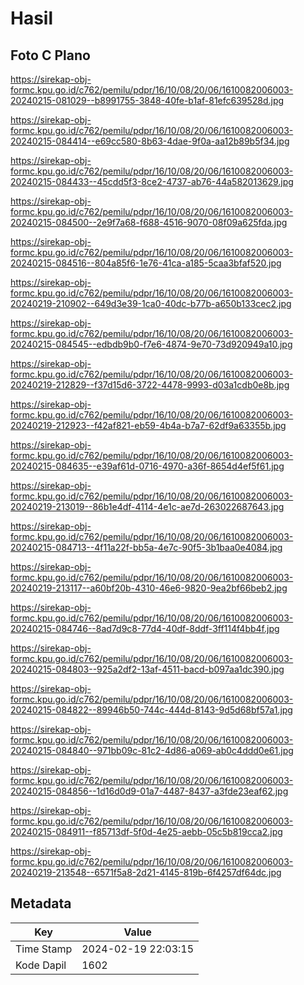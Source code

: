 # Hasil

## Foto C Plano

https://sirekap-obj-formc.kpu.go.id/c762/pemilu/pdpr/16/10/08/20/06/1610082006003-20240215-081029--b8991755-3848-40fe-b1af-81efc639528d.jpg

https://sirekap-obj-formc.kpu.go.id/c762/pemilu/pdpr/16/10/08/20/06/1610082006003-20240215-084414--e69cc580-8b63-4dae-9f0a-aa12b89b5f34.jpg

https://sirekap-obj-formc.kpu.go.id/c762/pemilu/pdpr/16/10/08/20/06/1610082006003-20240215-084433--45cdd5f3-8ce2-4737-ab76-44a582013629.jpg

https://sirekap-obj-formc.kpu.go.id/c762/pemilu/pdpr/16/10/08/20/06/1610082006003-20240215-084500--2e9f7a68-f688-4516-9070-08f09a625fda.jpg

https://sirekap-obj-formc.kpu.go.id/c762/pemilu/pdpr/16/10/08/20/06/1610082006003-20240215-084516--804a85f6-1e76-41ca-a185-5caa3bfaf520.jpg

https://sirekap-obj-formc.kpu.go.id/c762/pemilu/pdpr/16/10/08/20/06/1610082006003-20240219-210902--649d3e39-1ca0-40dc-b77b-a650b133cec2.jpg

https://sirekap-obj-formc.kpu.go.id/c762/pemilu/pdpr/16/10/08/20/06/1610082006003-20240215-084545--edbdb9b0-f7e6-4874-9e70-73d920949a10.jpg

https://sirekap-obj-formc.kpu.go.id/c762/pemilu/pdpr/16/10/08/20/06/1610082006003-20240219-212829--f37d15d6-3722-4478-9993-d03a1cdb0e8b.jpg

https://sirekap-obj-formc.kpu.go.id/c762/pemilu/pdpr/16/10/08/20/06/1610082006003-20240219-212923--f42af821-eb59-4b4a-b7a7-62df9a63355b.jpg

https://sirekap-obj-formc.kpu.go.id/c762/pemilu/pdpr/16/10/08/20/06/1610082006003-20240215-084635--e39af61d-0716-4970-a36f-8654d4ef5f61.jpg

https://sirekap-obj-formc.kpu.go.id/c762/pemilu/pdpr/16/10/08/20/06/1610082006003-20240219-213019--86b1e4df-4114-4e1c-ae7d-263022687643.jpg

https://sirekap-obj-formc.kpu.go.id/c762/pemilu/pdpr/16/10/08/20/06/1610082006003-20240215-084713--4f11a22f-bb5a-4e7c-90f5-3b1baa0e4084.jpg

https://sirekap-obj-formc.kpu.go.id/c762/pemilu/pdpr/16/10/08/20/06/1610082006003-20240219-213117--a60bf20b-4310-46e6-9820-9ea2bf66beb2.jpg

https://sirekap-obj-formc.kpu.go.id/c762/pemilu/pdpr/16/10/08/20/06/1610082006003-20240215-084746--8ad7d9c8-77d4-40df-8ddf-3ff114f4bb4f.jpg

https://sirekap-obj-formc.kpu.go.id/c762/pemilu/pdpr/16/10/08/20/06/1610082006003-20240215-084803--925a2df2-13af-4511-bacd-b097aa1dc390.jpg

https://sirekap-obj-formc.kpu.go.id/c762/pemilu/pdpr/16/10/08/20/06/1610082006003-20240215-084822--89946b50-744c-444d-8143-9d5d68bf57a1.jpg

https://sirekap-obj-formc.kpu.go.id/c762/pemilu/pdpr/16/10/08/20/06/1610082006003-20240215-084840--971bb09c-81c2-4d86-a069-ab0c4ddd0e61.jpg

https://sirekap-obj-formc.kpu.go.id/c762/pemilu/pdpr/16/10/08/20/06/1610082006003-20240215-084856--1d16d0d9-01a7-4487-8437-a3fde23eaf62.jpg

https://sirekap-obj-formc.kpu.go.id/c762/pemilu/pdpr/16/10/08/20/06/1610082006003-20240215-084911--f85713df-5f0d-4e25-aebb-05c5b819cca2.jpg

https://sirekap-obj-formc.kpu.go.id/c762/pemilu/pdpr/16/10/08/20/06/1610082006003-20240219-213548--6571f5a8-2d21-4145-819b-6f4257df64dc.jpg


## Metadata

| Key        | Value               |
| ---------- | ------------------- |
| Time Stamp | 2024-02-19 22:03:15 |
| Kode Dapil | 1602                |



